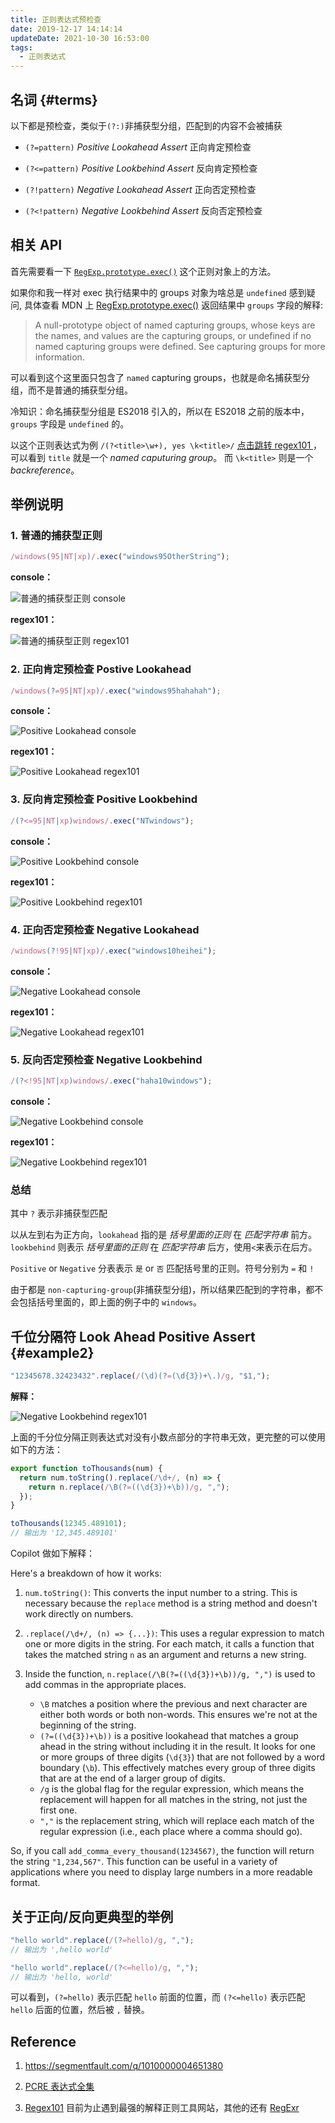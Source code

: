 ```yaml
---
title: 正则表达式预检查
date: 2019-12-17 14:14:14
updateDate: 2021-10-30 16:53:00
tags:
  - 正则表达式
---
```


## 名词 {#terms}

以下都是预检查，类似于`(?:)`非捕获型分组，匹配到的内容不会被捕获

- `(?=pattern)` _Positive Lookahead Assert_ 正向肯定预检查

- `(?<=pattern)` _Positive Lookbehind Assert_ 反向肯定预检查

- `(?!pattern)` _Negative Lookahead Assert_ 正向否定预检查

- `(?<!pattern)` _Negative Lookbehind Assert_ 反向否定预检查

## 相关 API

首先需要看一下 [`RegExp.prototype.exec()`](https://developer.mozilla.org/en-US/docs/Web/JavaScript/Reference/Global_Objects/RegExp/exec#description)
这个正则对象上的方法。

如果你和我一样对 exec 执行结果中的 groups 对象为啥总是 `undefined` 感到疑问, 具体查看 MDN 上
[RegExp.prototype.exec()](https://developer.mozilla.org/en-US/docs/Web/JavaScript/Reference/Global_Objects/RegExp/exec#groups)
返回结果中 `groups` 字段的解释:

> A null-prototype object of named capturing groups, whose keys are the names, and values are the
> capturing groups, or undefined if no named capturing groups were defined. See capturing groups for more information.

可以看到这个这里面只包含了 `named` capturing groups，也就是命名捕获型分组，而不是普通的捕获型分组。

冷知识：命名捕获型分组是 ES2018 引入的，所以在 ES2018 之前的版本中，`groups` 字段是 `undefined` 的。

以这个正则表达式为例 `/(?<title>\w+), yes \k<title>/` [点击跳转 regex101 ](https://regex101.com/r/GJH4n2/1)，
可以看到 `title` 就是一个 _named caputuring group_。 而 `\k<title>` 则是一个 _backreference_。

## 举例说明

### 1. 普通的捕获型正则

```js
/windows(95|NT|xp)/.exec("windows95OtherString");
```

**console：**

![普通的捕获型正则 console](../../assets/regexp/regular-capture.jpg)

**regex101：**

![普通的捕获型正则 regex101](../../assets/regexp/regular-capture101.jpg)

### 2. 正向肯定预检查 Postive Lookahead

```js
/windows(?=95|NT|xp)/.exec("windows95hahahah");
```

**console：**

![Positive Lookahead console](../../assets/regexp/positive-lookahead.jpg)

**regex101：**

![Positive Lookahead regex101](../../assets/regexp/positive-lookahead101.jpg)

### 3. 反向肯定预检查 Positive Lookbehind

```js
/(?<=95|NT|xp)windows/.exec("NTwindows");
```

**console：**

![Positive Lookbehind console](../../assets/regexp/positive-lookbehind.jpg)

**regex101：**

![Positive Lookbehind regex101](../../assets/regexp/positive-lookbehind101.jpg)

### 4. 正向否定预检查 Negative Lookahead

```js
/windows(?!95|NT|xp)/.exec("windows10heihei");
```

**console：**

![Negative Lookahead console](../../assets/regexp/negative-lookahead.jpg)

**regex101：**

![Negative Lookahead regex101](../../assets/regexp/negative-lookahead101.jpg)

### 5. 反向否定预检查 Negative Lookbehind

```js
/(?<!95|NT|xp)windows/.exec("haha10windows");
```

**console：**

![Negative Lookbehind console](../../assets/regexp/negative-lookbehind.jpg)

**regex101：**

![Negative Lookbehind regex101](../../assets/regexp/negative-lookbehind101.jpg)

### 总结

其中 `?` 表示非捕获型匹配

以从左到右为正方向，`lookahead` 指的是 _括号里面的正则_ 在 _匹配字符串_ 前方。`lookbehind` 则表示 _括号里面的正则_ 在 _匹配字符串_ 后方，使用`<`来表示在后方。

`Positive` or `Negative` 分表表示 `是` or `否` 匹配括号里的正则。符号分别为 `=` 和 `!`

由于都是 `non-capturing-group`(非捕获型分组)，所以结果匹配到的字符串，都不会包括括号里面的，即上面的例子中的 `windows`。

## 千位分隔符 Look Ahead Positive Assert {#example2}

```js
"12345678.32423432".replace(/(\d)(?=(\d{3})+\.)/g, "$1,");
```

**解释：**

![Negative Lookbehind regex101](../../assets/regexp/thousand-delimiter.jpg)

上面的千分位分隔正则表达式对没有小数点部分的字符串无效，更完整的可以使用如下的方法：

```js
export function toThousands(num) {
  return num.toString().replace(/\d+/, (n) => {
    return n.replace(/\B(?=((\d{3})+\b))/g, ",");
  });
}

toThousands(12345.489101);
// 输出为 '12,345.489101'
```

Copilot 做如下解释：

Here's a breakdown of how it works:

1. `num.toString()`: This converts the input number to a string. This is necessary because the `replace` method is a string method and doesn't work directly on numbers.

2. `.replace(/\d+/, (n) => {...})`: This uses a regular expression to match one or more digits in the string. For each match, it calls a function that takes the matched string `n` as an argument and returns a new string.

3. Inside the function, `n.replace(/\B(?=((\d{3})+\b))/g, ",")` is used to add commas in the appropriate places.

   - `\B` matches a position where the previous and next character are either both words or both non-words. This ensures we're not at the beginning of the string.
   - `(?=((\d{3})+\b))` is a positive lookahead that matches a group ahead in the string without including it in the result. It looks for one or more groups of three digits (`\d{3}`) that are not followed by a word boundary (`\b`). This effectively matches every group of three digits that are at the end of a larger group of digits.
   - `/g` is the global flag for the regular expression, which means the replacement will happen for all matches in the string, not just the first one.
   - `","` is the replacement string, which will replace each match of the regular expression (i.e., each place where a comma should go).

So, if you call `add_comma_every_thousand(1234567)`, the function will return the string `"1,234,567"`. This function can be useful in a variety of applications where you need to display large numbers in a more readable format.

## 关于正向/反向更典型的举例

```js
"hello world".replace(/(?=hello)/g, ",");
// 输出为 ',hello world'

"hello world".replace(/(?<=hello)/g, ",");
// 输出为 'hello, world'
```

可以看到，`(?=hello)` 表示匹配 `hello` 前面的位置，而 `(?<=hello)` 表示匹配 `hello` 后面的位置，然后被 `,` 替换。

## Reference

1. <https://segmentfault.com/q/1010000004651380>

2. [PCRE 表达式全集](https://zh.wikipedia.org/wiki/%E6%AD%A3%E5%88%99%E8%A1%A8%E8%BE%BE%E5%BC%8F#PCRE%E8%A1%A8%E8%BE%BE%E5%BC%8F%E5%85%A8%E9%9B%86)

3. [Regex101](https://regex101.com/) 目前为止遇到最强的解释正则工具网站，其他的还有 [RegExr](https://regexr.com/)

